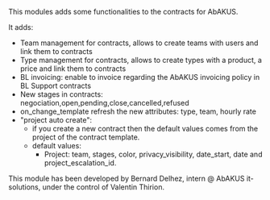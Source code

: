 This modules adds some functionalities to the contracts for AbAKUS. 

It adds:
* Team management for contracts, allows to create teams with users and link them to contracts
* Type management for contracts, allows to create types with a product, a price and link them to contracts
* BL invoicing: enable to invoice regarding the AbAKUS invoicing policy in BL Support contracts
* New stages in contracts: negociation,open,pending,close,cancelled,refused
* on_change_template refresh the new attributes: type, team, hourly rate
* "project auto create": 
   * if you create a new contract then the default values comes from the project of the contract template.
   * default values: 
      * Project: team, stages, color, privacy_visibility, date_start, date and project_escalation_id.

This module has been developed by Bernard Delhez, intern @ AbAKUS it-solutions, under the control of Valentin Thirion.
